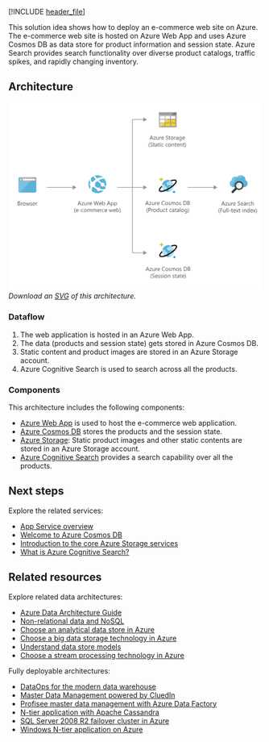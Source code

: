 [!INCLUDE [header_file](../../../includes/sol-idea-header.md)]

This solution idea shows how to deploy an e-commerce web site on Azure. The e-commerce web site is hosted on Azure Web App and uses Azure Cosmos DB as data store for  product information and session state. Azure Search provides search functionality over diverse product catalogs, traffic spikes, and rapidly changing inventory.

## Architecture

![Architecture Diagram](../media/retail-and-e-commerce-using-cosmos-db.png)
*Download an [SVG](../media/retail-and-e-commerce-using-cosmos-db.svg) of this architecture.*

### Dataflow

1.	The web application is hosted in an Azure Web App.
2.	The data (products and session state) gets stored in Azure Cosmos DB.
3.	Static content and product images are stored in an Azure Storage account.
4.	Azure Cognitive Search is used to search across all the products. 

### Components

This architecture includes the following components:

* [Azure Web App](https://azure.microsoft.com/services/app-service/web) is used to host the e-commerce web application.
* [Azure Cosmos DB](https://azure.microsoft.com/services/cosmos-db) stores the products and the session state.
* [Azure Storage](https://azure.microsoft.com/services/storage): Static product images and other static contents are stored in an Azure Storage account.
* [Azure Cognitive Search](https://azure.microsoft.com/services/search) provides a search capability over all the products.

## Next steps

Explore the related services:

* [App Service overview](/azure/app-service/overview)
* [Welcome to Azure Cosmos DB](/azure/cosmos-db/introduction)
* [Introduction to the core Azure Storage services](/azure/storage/common/storage-introduction)
* [What is Azure Cognitive Search?](/azure/search/search-what-is-azure-search)

## Related resources

Explore related data architectures:

* [Azure Data Architecture Guide](../../data-guide/index.md)
* [Non-relational data and NoSQL](../../data-guide/big-data/non-relational-data.yml)
* [Choose an analytical data store in Azure](../../data-guide/technology-choices/analytical-data-stores.md)
* [Choose a big data storage technology in Azure](../../data-guide/technology-choices/data-storage.md)
* [Understand data store models](../../guide/technology-choices/data-store-overview.md)
* [Choose a stream processing technology in Azure](../../data-guide/technology-choices/stream-processing.md)

Fully deployable architectures:

* [DataOps for the modern data warehouse](../../example-scenario/data-warehouse/dataops-mdw.yml)
* [Master Data Management powered by CluedIn](../../reference-architectures/data/cluedin.yml)
* [Profisee master data management with Azure Data Factory](../../reference-architectures/data/profisee-master-data-management-data-factory.yml)
* [N-tier application with Apache Cassandra](../../reference-architectures/n-tier/n-tier-cassandra.yml)
* [SQL Server 2008 R2 failover cluster in Azure](../../example-scenario/sql-failover/sql-failover-2008r2.yml)
* [Windows N-tier application on Azure](../../reference-architectures/n-tier/n-tier-sql-server.yml)
